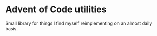 # Advent of Code utilities

Small library for things I find myself reimplementing on an almost daily basis.
